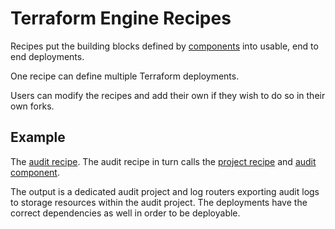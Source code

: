 # Terraform Engine Recipes

Recipes put the building blocks defined by [components](../components) into
usable, end to end deployments.

One recipe can define multiple Terraform deployments.

Users can modify the recipes and add their own if they wish to do so in their
own forks.

## Example

The [audit recipe](./audit.yaml). The audit recipe in turn calls the
[project recipe](./project.yaml) and [audit component](../components/audit).

The output is a dedicated audit project and log routers exporting audit logs to
storage resources within the audit project. The deployments have the correct
dependencies as well in order to be deployable.
